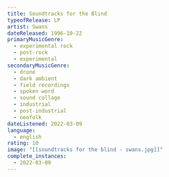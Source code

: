 ```yaml
---
title: Soundtracks for the Blind
typeofRelease: LP
artist: Swans
dateReleased: 1996-10-22
primaryMusicGenre:
  - experimental rock
  - post-rock
  - experimental
secondaryMusicGenre:
  - drone
  - dark ambient
  - field recordings
  - spoken word
  - sound collage
  - industrial
  - post-industrial
  - neofolk
dateListened: 2022-03-09
language:
  - english
rating: 10
image: "[[soundtracks for the blind - swans.jpg]]"
complete_instances:
  - 2022-03-09
---
```


